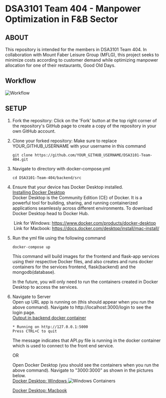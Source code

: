 # DSA3101 Team 404 - Manpower Optimization in F&B Sector

## ABOUT
This repository is intended for the members in DSA3101 Team 404. 
In collaboration with Mount Faber Leisure Group (MFLG), this project seeks to minimize costs according to customer demand while optimizing manpower allocation for one of their restaurants, Good Old Days.

## Workflow
![Workflow](https://github.com/meganlimjy02/DSA3101-Team-404/assets/156317152/e75a91e1-bca0-42dd-87c2-998e3406968d)

## SETUP
1. Fork the repository:
Click on the 'Fork' button at the top right corner of the repository's GitHub page to create a copy of the repository in your own GitHub account.

2. Clone your forked repository: Make sure to replace YOUR_GITHUB_USERNAME with your username in this command
   ```
   git clone https://github.com/YOUR_GITHUB_USERNAME/DSA3101-Team-404.git
   ```
3. Navigate to directory with docker-compose.yml
   ```
   cd DSA3101-Team-404/backend/src
   ```
4. Ensure that your device has Docker Desktop installed.<br />
<ins>Installing Docker Desktop</ins> <br />
Docker Desktop is the Community Edition (CE) of Docker. It is a powerful tool for building, sharing, and running containerized applications seamlessly across different environments. To download Docker Desktop head to Docker Hub.<br />

&emsp;&emsp;Link for Windows: https://www.docker.com/products/docker-desktop <br />
&emsp;&emsp;Link for Macbook: https://docs.docker.com/desktop/install/mac-install/


5. Run the yml file using the following command
   ```
   docker-compose up
   ```
   This command will build images for the frontend and flask-app services using their respective Docker files, and also creates and runs docker containers for the services frontend, flask(backend) and the mongodb(database).
   
   In the future, you will only need to run the containers created in Docker Desktop to access the services.
7. Navigate to Server<br />
   Open up URL app is running on (this should appear when you run the above command). Navigate to http://localhost:3000/login to see the login page. <br />
   <ins> Output in backend docker container </ins>
   ```
   * Running on http://127.0.0.1:5000
   Press CTRL+C to quit
   ```
   The message indicates that API.py file is running in the docker container which is used to connect to the front end service. <br />
   
   OR
   
   Open Docker Desktop (you should see the containers when you run the above command). Navigate to "3000:3000" as shown in the pictures below. <br />
    <ins> Docker Desktop: Windows </ins>
    ![Windows Containers](https://github.com/meganlimjy02/DSA3101-Team-404/assets/156317152/d879f3ef-2dfd-4e5c-8999-6dca1bdc66dd)

   <ins> Docker Desktop: Macbook </ins>

   
